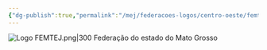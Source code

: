 ```yaml
---
{"dg-publish":true,"permalink":"/mej/federacoes-logos/centro-oeste/femtej/"}
---
```


![Logo FEMTEJ.png|300](/img/user/Imagens/Logos%20das%20Federa%C3%A7%C3%B5es/Logo%20FEMTEJ.png)
Federação do estado do Mato Grosso